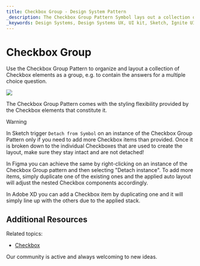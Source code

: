 ```yaml
---
title: Checkbox Group - Design System Pattern
_description: The Checkbox Group Pattern Symbol lays out a collection of Checkbox elements as a group.
_keywords: Design Systems, Design Systems UX, UI kit, Sketch, Ignite UI for Angular, Sketch to Angular, Angular, Angular Design System, Export code from Sketch, Design Kits for Angular, Sketch HTML, Sketch to HTML, Sketch UI kits
---
```


# Checkbox Group

Use the Checkbox Group Pattern to organize and layout a collection of Checkbox elements as a group, e.g. to contain the answers for a multiple choice question.

<img class="responsive-img" src="../images/checkbox-group_demo.png" srcset="../images/checkbox-group_demo@2x.png 2x" />

The Checkbox Group Pattern comes with the styling flexibility provided by the Checkbox elements that constitute it.

> [!WARNING]
> In Sketch trigger `Detach from Symbol` on an instance of the Checkbox Group Pattern only if you need to add more Checkbox items than provided. Once it is broken down to the individual Checkboxes that are used to create the layout, make sure they stay intact and are not detached!
>
> In Figma you can achieve the same by right-clicking on an instance of the Checkbox Group pattern and then selecting "Detach instance". To add more items, simply duplicate one of the existing ones and the applied auto layout will adjust the nested Checkbox components accordingly.
>
> In Adobe XD you can add a Checkbox item by duplicating one and it will simply line up with the others due to the applied stack.

## Additional Resources

Related topics:

- [Checkbox](../components/checkbox.md)
  <div class="divider--half"></div>

Our community is active and always welcoming to new ideas.


